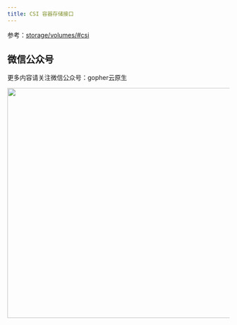 ```yaml
---
title: CSI 容器存储接口
---
```


参考：[storage/volumes/#csi](https://kubernetes.io/zh-cn/docs/concepts/storage/volumes/#csi)

## 微信公众号

更多内容请关注微信公众号：gopher云原生

<img src="https://github.com/user-attachments/assets/ea93572c-6c05-4751-bde7-35a58fe083f1" width="520px" />
